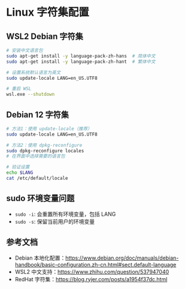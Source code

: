 # Linux 字符集配置

## WSL2 Debian 字符集
```bash
# 安装中文语言包
sudo apt-get install -y language-pack-zh-hans  # 简体中文
sudo apt-get install -y language-pack-zh-hant  # 繁体中文

# 设置系统默认语言为英文
sudo update-locale LANG=en_US.UTF8

# 重启 WSL
wsl.exe --shutdown
```

## Debian 12 字符集
```bash
# 方法1：使用 update-locale（推荐）
sudo update-locale LANG=en_US.UTF8

# 方法2：使用 dpkg-reconfigure
sudo dpkg-reconfigure locales
# 在界面中选择需要的语言包

# 验证设置
echo $LANG
cat /etc/default/locale
```

## sudo 环境变量问题
- `sudo -i`: 会重置所有环境变量，包括 LANG
- `sudo -s`: 保留当前用户的环境变量

## 参考文档
- Debian 本地化配置：<https://www.debian.org/doc/manuals/debian-handbook/basic-configuration.zh-cn.html#sect.default-language>
- WSL2 中文支持：<https://www.zhihu.com/question/537947040>
- RedHat 字符集：<https://blog.ryjer.com/posts/a1954f37dc.html>
